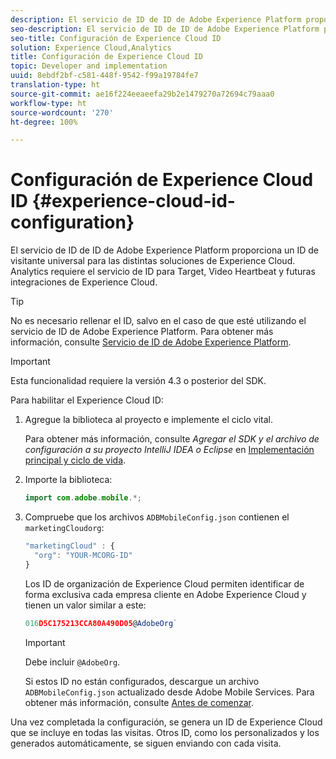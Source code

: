 ```yaml
---
description: El servicio de ID de ID de Adobe Experience Platform proporciona un ID de visitante universal para las distintas soluciones de Experience Cloud. Analytics requiere el servicio de ID para Target, Video Heartbeat y futuras integraciones de Experience Cloud.
seo-description: El servicio de ID de ID de Adobe Experience Platform proporciona un ID de visitante universal para las distintas soluciones de Experience Cloud. Analytics requiere el servicio de ID para Target, Video Heartbeat y futuras integraciones de Experience Cloud.
seo-title: Configuración de Experience Cloud ID
solution: Experience Cloud,Analytics
title: Configuración de Experience Cloud ID
topic: Developer and implementation
uuid: 8ebdf2bf-c581-448f-9542-f99a19784fe7
translation-type: ht
source-git-commit: ae16f224eeaeefa29b2e1479270a72694c79aaa0
workflow-type: ht
source-wordcount: '270'
ht-degree: 100%

---
```



# Configuración de Experience Cloud ID {#experience-cloud-id-configuration}

El servicio de ID de ID de Adobe Experience Platform proporciona un ID de visitante universal para las distintas soluciones de Experience Cloud. Analytics requiere el servicio de ID para Target, Video Heartbeat y futuras integraciones de Experience Cloud.

>[!TIP]
>
>No es necesario rellenar el ID, salvo en el caso de que esté utilizando el servicio de ID de Adobe Experience Platform. Para obtener más información, consulte [Servicio de ID de Adobe Experience Platform](https://docs.adobe.com/content/help/es-ES/id-service/using/home.html).

>[!IMPORTANT]
>
>Esta funcionalidad requiere la versión 4.3 o posterior del SDK.

Para habilitar el Experience Cloud ID:

1. Agregue la biblioteca al proyecto e implemente el ciclo vital.

   Para obtener más información, consulte *Agregar el SDK y el archivo de configuración a su proyecto IntelliJ IDEA o Eclipse* en [Implementación principal y ciclo de vida](/help/android/getting-started/dev-qs.md).

1. Importe la biblioteca:

   ```java
   import com.adobe.mobile.*;
   ```

1. Compruebe que los archivos `ADBMobileConfig.json` contienen el `marketingCloudorg`:

   ```js
   "marketingCloud" : { 
     "org": "YOUR-MCORG-ID" 
   }
   ```

   Los ID de organización de Experience Cloud permiten identificar de forma exclusiva cada empresa cliente en Adobe Experience Cloud y tienen un valor similar a este:

   ```js
   016D5C175213CCA80A490D05@AdobeOrg`
   ```

   >[!IMPORTANT]
   >
   >Debe incluir `@AdobeOrg`.

   Si estos ID no están configurados, descargue un archivo `ADBMobileConfig.json` actualizado desde Adobe Mobile Services. Para obtener más información, consulte [Antes de comenzar](/help/android/getting-started/requirements.md).

Una vez completada la configuración, se genera un ID de Experience Cloud que se incluye en todas las visitas. Otros ID, como los personalizados y los generados automáticamente, se siguen enviando con cada visita.
